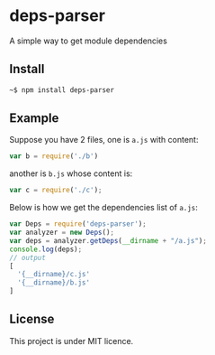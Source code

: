 # deps-parser

A simple way to get module dependencies

## Install


```bash
~$ npm install deps-parser
```

## Example

Suppose you have 2 files, one is `a.js` with content:

```js
var b = require('./b')
```
another is `b.js` whose content is:

```js
var c = require('./c');
```

Below is how we get the dependencies list of `a.js`:

```js
var Deps = require('deps-parser');
var analyzer = new Deps();
var deps = analyzer.getDeps(__dirname + "/a.js");
console.log(deps); 
// output
[
  '{__dirname}/c.js'
  '{__dirname}/b.js'
]
```

## License

This project is under MIT licence.
